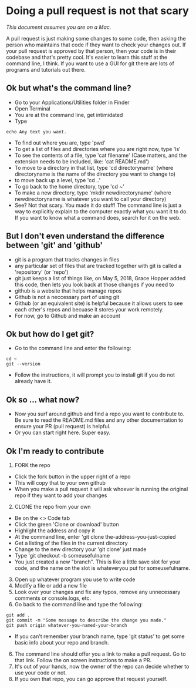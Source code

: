 # Doing a pull request is not that scary
*This document assumes you are on a Mac.*

A pull request is just making some changes to some code, then asking the person who maintains that code if they want to check your changes out. If your pull request is approved by that person, then your code is in their codebase and that's pretty cool. It's easier to learn this stuff at the command line, I think. If you want to use a GUI for git there are lots of programs and tutorials out there.

## Ok but what's the command line? 
- Go to your Applications/Utilities folder in Finder
- Open Terminal
- You are at the command line, get intimidated
- Type 
```
echo Any text you want.
```
- To find out where you are, type 'pwd'
- To get a list of files and directories where you are right now, type 'ls'
- To see the contents of a file, type 'cat filename' (Case matters, and the extension needs to be included, like: 'cat README.md')
- To move to a directory in that list, type 'cd directoryname' (where directoryname is the name of the directory you want to change to)
- to move back up a level, type 'cd ..'
- To go back to the home directory, type 'cd ~'
- To make a new directory, type 'mkdir newdirectoryname' (where newdirectoryname is whatever you want to call your directory)
- See? Not that scary. You made it do stuff! The command line is just a way to explicitly explain to the computer exactly what you want it to do. If you want to know what a command does, search for it on the web. 

## But I don't even understand the difference between 'git' and 'github'
- git is a program that tracks changes in files
 - any particular set of files that are tracked together with git is called a 'repository' (or 'repo')
 - git just keeps a list of things like, on May 5, 2018, Grace Hopper added this code, then lets you look back at those changes if you need to
- github is a website that helps manage repos
- Github is not a neccessary part of using git
- Github (or an equivalent site) is helpful because it allows users to see each other's repos and becuase it stores your work remotely.
- For now, go to Github and make an account

## Ok but how do I get git?
- Go to the command line and enter the following:
```
cd ~
git --version
```
- Follow the instructions, it will prompt you to install git if you do not already have it.

## Ok so ... what now?
- Now you surf around github and find a repo you want to contribute to. Be sure to read the README.md files and any other documentation to ensure your PR (pull request) is helpful.
- Or you can start right here. Super easy.

## Ok I'm ready to contribute

1. FORK the repo 
 - Click the fork button in the upper right of a repo
 - This will copy that to your own github
 - When you make a pull request it will ask whoever is running the original repo if they want to add your changes
2. CLONE the repo from your own
 - Be on the <> Code tab
 - Click the green 'Clone or download' button
 - Highlight the address and copy it
 - At the command line, enter 'git clone the-address-you-just-copied
 - Get a listing of the files in the current directory
 - Change to the new directory your 'git clone' just made
 - Type 'git checkout -b someusefulname
 - You just created a new "branch". This is like a little save slot for your code, and the name on the slot is whateveryou put for someusefulname.
3. Open up whatever program you use to write code
4. Modify a file or add a new file
5. Look over your changes and fix any typos, remove any unnecessary comments or console.logs, etc.
5. Go back to the command line and type the following:
```
git add .
git commit -m "Some message to describe the change you made."
git push origin whatever-you-named-your-branch
```
- If you can't remember your branch name, type 'git status' to get some basic info about your repo and branch.
6. The command line should offer you a link to make a pull request. Go to that link. Follow the on screen instructions to make a PR. 
7. It's out of your hands, now the owner of the repo can decide whether to use your code or not.
8. If you own that repo, you can go approve that request yourself.
